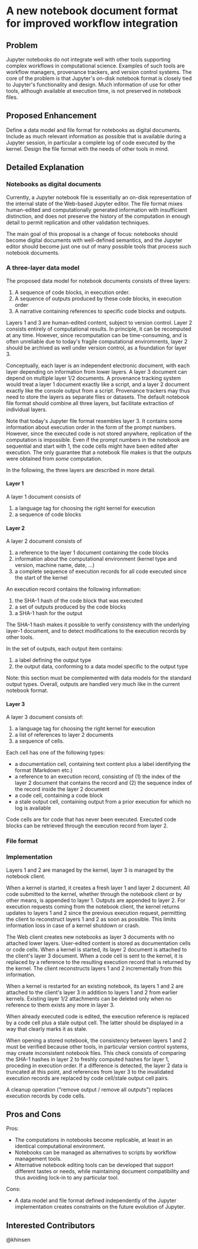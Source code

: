 # A new notebook document format for improved workflow integration

## Problem

Jupyter notebooks do not integrate well with other tools supporting complex workflows in computational science. Examples of such tools are workflow managers, provenance trackers, and version control systems. The core of the problem is that Jupyter's on-disk notebook format is closely tied to Jupyter's functionality and design. Much information of use for other tools, although available at execution time, is not preserved in notebook files.

## Proposed Enhancement

Define a data model and file format for notebooks as digital documents. Include as much relevant information as possible that is available during a Jupyter session, in particular a complete log of code executed by the kernel. Design the file format with the needs of other tools in mind.


## Detailed Explanation

### Notebooks as digital documents

Currently, a Jupyter notebook file is essentially an on-disk representation of the internal state of the Web-based Jupyter editor. The file format mixes human-edited and computationally generated information with insufficient distinction, and does not preserve the history of the computation in enough detail to permit replication and other validation techniques.

The main goal of this proposal is a change of focus: notebooks should become digital documents with well-defined semantics, and the Jupyter editor should become just one out of many possible tools that process such notebook documents.

### A three-layer data model

The proposed data model for notebook documents consists of three layers:

  1. A sequence of code blocks, in execution order.
  2. A sequence of outputs produced by these code blocks, in execution order
  3. A narrative containing references to specific code blocks and
     outputs.

Layers 1 and 3 are human-edited content, subject to version control. Layer 2 consists entirely of computational results. In principle, it can be recomputed at any time. However, since recomputation can be time-consuming, and is often unreliable due to today's fragile computational enviromnents, layer 2 should be archived as well under version control, as a foundation for layer 3.

Conceptually, each layer is an independent electronic document, with each layer depending on information from lower layers. A layer 3 document can depend on multiple layer 1/2 documents. A provenance tracking system would treat a layer 1 document exactly like a script, and a layer 2 document exactly like the console output from a script. Provenance trackers may thus need to store the layers as separate files or datasets. The default notebook file format should combine all three layers, but facilitate extraction of individual layers.

Note that today's Jupyter file format resembles layer 3. It contains some information about execution order in the form of the prompt numbers. However, since the executed code is not stored anywhere, replication of the computation is impossible. Even if the prompt numbers in the notebook are sequential and start with 1, the code cells might have been edited after execution. The only guarantee that a notebook file makes is that the outputs were obtained from *some* computation.

In the following, the three layers are described in more detail.

#### Layer 1

A layer 1 document consists of

 1. a language tag for choosing the right kernel for execution
 2. a sequence of code blocks

#### Layer 2

A layer 2 document consists of

 1. a reference to the layer 1 document containing the code blocks
 2. information about the computational environment (kernel type and version, machine name, date, ...)
 3. a complete sequence of execution records for all code executed since the start of the kernel

An execution record contains the following information:

 1. the SHA-1 hash of the code block that was executed
 2. a set of outputs produced by the code blocks
 3. a SHA-1 hash for the output
 
The SHA-1 hash makes it possible to verify consistency with the underlying layer-1 document, and to detect modifications to the execution records by other tools.

In the set of outputs, each output item contains:

 1. a label defining the output type
 2. the output data, conforming to a data model specific to the output type

Note: this section must be complemented with data models for the standard output types. Overall, outputs are handled very much like in the current notebook format.

#### Layer 3

A layer 3 document consists of:

 1. a language tag for choosing the right kernel for execution
 2. a list of references to layer 2 documents
 3. a sequence of cells.

Each cell has one of the following types:

 - a documentation cell, containing text content plus a label identifying the format (Markdown etc.)
 - a reference to an execution record, consisting of (1) the index of the layer 2 document that contains the record and (2) the sequence index of the record inside the layer 2 document
 - a code cell, containing a code block
 - a stale output cell, containing output from a prior execution for which no log is available

Code cells are for code that has never been executed. Executed code blocks can be retrieved through the execution record from layer 2.


### File format


### Implementation

Layers 1 and 2 are managed by the kernel, layer 3 is managed by the notebook client.

When a kernel is started, it creates a fresh layer 1 and layer 2 document. All code submitted to the kernel, whether through the notebook client or by other means, is appended to layer 1. Outputs are appended to layer 2. For execution requests coming from the notebook client, the kernel returns updates to layers 1 and 2 since the previous execution request, permitting the client to reconstruct layers 1 and 2 as soon as possible. This limits information loss in case of a kernel shutdown or crash.

The Web client creates new notebooks as layer 3 documents with no attached lower layers. User-edited content is stored as documentation cells or code cells. When a kernel is started, its layer 2 document is attached to the client's layer 3 document. When a code cell is sent to the kernel, it is replaced by a reference to the resulting execution record that is returned by the kernel. The client reconstructs layers 1 and 2 incrementally from this information.

When a kernel is restarted for an existing notebook, its layers 1 and 2 are attached to the client's layer 3 in addition to layers 1 and 2 from earlier kernels. Existing layer 1/2 attachments can be deleted only when no reference to them exists any more in layer 3.

When already executed code is edited, the execution reference is replaced by a code cell plus a stale output cell. The latter should be displayed in a way that clearly marks it as stale.

When opening a stored notebook, the consistency between layers 1 and 2 must be verified because other tools, in particular version control systems, may create inconsistent notebook files. This check consists of comparing the SHA-1 hashes in layer 2 to freshly computed hashes for layer 1, proceding in execution order. If a difference is detected, the layer 2 data is truncated at this point, and references from layer 3 to the invalidated execution records are replaced by code cell/stale output cell pairs.

A cleanup operation ("remove output / remove all outputs") replaces execution records by code cells.


## Pros and Cons

Pros:
* The computations in notebooks become replicable, at least in an identical computational environment.
* Notebooks can be managed as alternatives to scripts by workflow management tools.
* Alternative notebook editing tools can be developed that support different tastes or needs, while maintaining document compatibility and thus avoiding lock-in to any particular tool.

Cons:
* A data model and file format defined independently of the Jupyter implementation creates constraints on the future evolution of Jupyter.

## Interested Contributors
@khinsen
